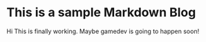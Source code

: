 # This is a sample Markdown Blog

Hi This is finally working. Maybe gamedev is going to happen soon!
